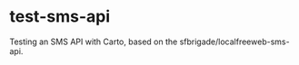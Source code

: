 test-sms-api
===========

Testing an SMS API with Carto, based on the sfbrigade/localfreeweb-sms-api.

